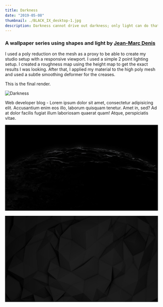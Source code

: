 ```yaml
---
title: Darkness
date: "2019-05-08"
thumbnail: ./BLACK_IX_desktop-1.jpg
description: Darkness cannot drive out darkness; only light can do that. Hate cannot drive out hate; only love can do that.
---
```


### A wallpaper series using shapes and light by [Jean-Marc Denis](http://jmd.im/black)

I used a poly reduction on the mesh as a proxy to be able to create my studio setup with a responsive viewport. I used a simple 2 point lighting setup. I created a roughness map using the height map to get the exact results I was looking. After that, I applied my material to the high poly mesh and used a subtle smoothing deformer for the creases.

This is the final render.

<div class="kg-card kg-image-card kg-width-full">

![Darkness](https://images.pexels.com/photos/4538783/pexels-photo-4538783.jpeg?auto=compress&cs=tinysrgb&dpr=2&h=650&w=940)

<p>
Web developer blog - Lorem ipsum dolor sit amet, consectetur adipisicing elit. Accusantium enim eos illo, laborum quisquam tenetur. Amet in, sed? Ad at dolor facilis fugiat illum laboriosam quaerat quam! Atque, perspiciatis vitae.
</p>

</div>

<div class="kg-card kg-image-card kg-width-full">

![Darkness](./BLACK_IX_desktop-1.jpg)

</div>

<div class="kg-card kg-image-card kg-width-full">

![Darkness](./BLACK_I_desktop-1.jpg)

</div>
